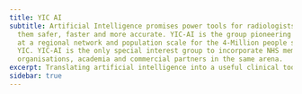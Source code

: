 ```yaml
---
title: YIC AI
subtitle: Artificial Intelligence promises power tools for radiologists to make
  them safer, faster and more accurate. YIC-AI is the group pioneering this work
  at a regional network and population scale for the 4-Million people served by
  YIC. YIC-AI is the only special interest group to incorporate NHS member
  organisations, academia and commercial partners in the same arena.
excerpt: Translating artificial intelligence into a useful clinical tool
sidebar: true
---
```

